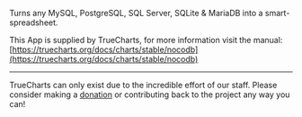 Turns any MySQL, PostgreSQL, SQL Server, SQLite & MariaDB into a smart-spreadsheet.

This App is supplied by TrueCharts, for more information visit the manual: [https://truecharts.org/docs/charts/stable/nocodb](https://truecharts.org/docs/charts/stable/nocodb)

---

TrueCharts can only exist due to the incredible effort of our staff.
Please consider making a [donation](https://truecharts.org/docs/about/sponsor) or contributing back to the project any way you can!
